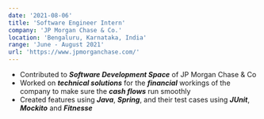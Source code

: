 ```yaml
---
date: '2021-08-06'
title: 'Software Engineer Intern'
company: 'JP Morgan Chase & Co.'
location: 'Bengaluru, Karnataka, India'
range: 'June - August 2021'
url: 'https://www.jpmorganchase.com/'
---
```


- Contributed to <b><i>Software Development Space</i></b> of JP Morgan Chase & Co
- Worked on <b><i>technical solutions</i></b> for the <b><i>financial</i></b> workings of the company to make sure the <b><i>cash flows</i></b> run smoothly
- Created features using <b><i>Java</i></b>, <b><i>Spring</i></b>, and their test cases using <b><i>JUnit</i></b>, <b><i>Mockito</i></b> and <b><i>Fitnesse</i></b>
